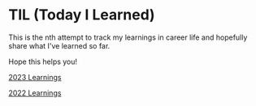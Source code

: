 # TIL (Today I Learned)

This is the nth attempt to track my learnings in career life and hopefully share what I've learned so far.

Hope this helps you!

[2023 Learnings](./2023/)

[2022 Learnings](./2022/)
